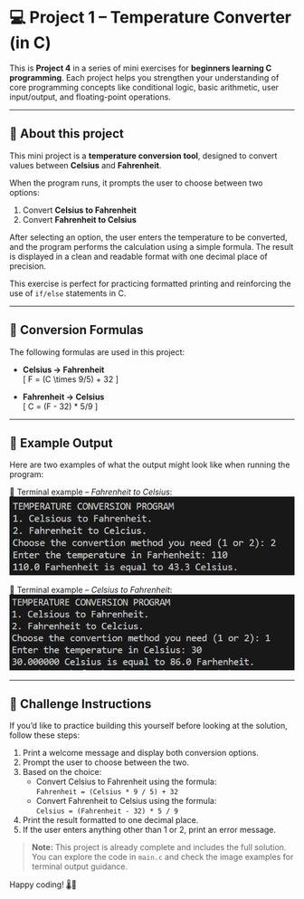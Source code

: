 # 💻 Project 1 – Temperature Converter (in C)

This is **Project 4** in a series of mini exercises for **beginners learning C programming**. Each project helps you strengthen your understanding of core programming concepts like conditional logic, basic arithmetic, user input/output, and floating-point operations.

---

## 📌 About this project

This mini project is a **temperature conversion tool**, designed to convert values between **Celsius** and **Fahrenheit**.

When the program runs, it prompts the user to choose between two options:

1. Convert **Celsius to Fahrenheit**
2. Convert **Fahrenheit to Celsius**

After selecting an option, the user enters the temperature to be converted, and the program performs the calculation using a simple formula. The result is displayed in a clean and readable format with one decimal place of precision.

This exercise is perfect for practicing formatted printing and reinforcing the use of `if/else` statements in C.

---

## 📘 Conversion Formulas

The following formulas are used in this project:

- **Celsius → Fahrenheit**  
  \[
  F = (C \times 9/5) + 32
  \]

- **Fahrenheit → Celsius**  
  \[
  C = (F - 32) * 5/9
  \]

---

## 🧪 Example Output

Here are two examples of what the output might look like when running the program:

📎 Terminal example – *Fahrenheit to Celsius*:  
![F to C example](./img/F_TO_C.png)

📎 Terminal example – *Celsius to Fahrenheit*:  
![C to F example](./img/C_TO_F.png)

---

## 🧠 Challenge Instructions

If you’d like to practice building this yourself before looking at the solution, follow these steps:

1. Print a welcome message and display both conversion options.
2. Prompt the user to choose between the two.
3. Based on the choice:
   - Convert Celsius to Fahrenheit using the formula:  
     `Fahrenheit = (Celsius * 9 / 5) + 32`
   - Convert Fahrenheit to Celsius using the formula:  
     `Celsius = (Fahrenheit - 32) * 5 / 9`
4. Print the result formatted to one decimal place.
5. If the user enters anything other than 1 or 2, print an error message.

> **Note:** This project is already complete and includes the full solution. You can explore the code in `main.c` and check the image examples for terminal output guidance.

Happy coding! 🌡️🚀
